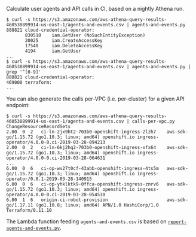 Calculate user agents and API calls in CI, based on a nightly Athena run.

```console
$ curl -s https://s3.amazonaws.com/aws-athena-query-results-460538899914-us-east-1/agents-and-events.csv | agents-and-events.py
888821 cloud-credential-operator:
       830510    iam.GetUser (NoSuchEntityException)
       20025     iam.CreateAccessKey
       17548     iam.DeleteAccessKey
       4194      iam.GetUser
...
$ curl -s https://s3.amazonaws.com/aws-athena-query-results-460538899914-us-east-1/agents-and-events.csv | agents-and-events.py | grep '^[0-9]'
888821 cloud-credential-operator:
469000 terraform:
...
```

You can also generate the calls per-VPC (i.e. per-cluster) for a given API endpoint:

```console
$ curl -s https://s3.amazonaws.com/aws-athena-query-results-460538899914-us-east-1/agents-and-events.csv | calls-per-vpc.py ChangeResourceRecordSets
2.00  0  2   ci-ln-2jx9ht2-703b0-openshift-ingress-2lzh7    aws-sdk-go/1.15.72 (go1.10.3; linux; amd64) openshift.io ingress-operator/4.0.0-0.ci-2019-03-28-094213
2.00  0  2   ci-ln-6kj2hq2-703b0-openshift-ingress-xfx64    aws-sdk-go/1.15.72 (go1.10.3; linux; amd64) openshift.io ingress-operator/4.0.0-0.ci-2019-03-28-064631
...
6.00  0  6   ci-op-wv27t0cf-43abb-openshift-ingress-4ts5m   aws-sdk-go/1.15.72 (go1.10.3; linux; amd64) openshift.io ingress-operator/0.0.1-2019-03-28-140915
6.00  0  6   ci-op-yhklktk9-0ffca-openshift-ingress-znrv6   aws-sdk-go/1.15.72 (go1.10.3; linux; amd64) openshift.io ingress-operator/4.0.0-0.ci-2019-03-28-054530
6.00  1  6   origin-ci-robot-provision                      aws-sdk-go/1.17.11 (go1.10.8; linux; amd64) APN/1.0 HashiCorp/1.0 Terraform/0.11.10
```

The Lambda function feeding `agents-and-events.csv` is based on [`report-agents-and-events.py`](report-agents-and-events.py).
